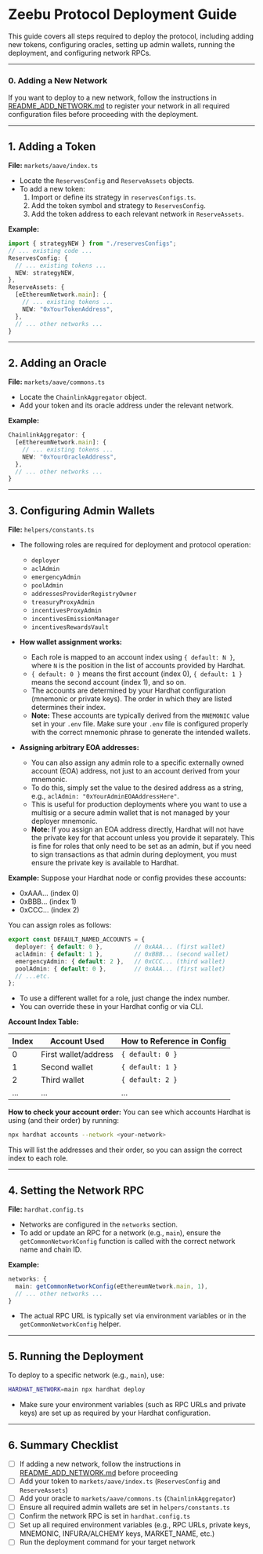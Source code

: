 # Zeebu Protocol Deployment Guide

This guide covers all steps required to deploy the protocol, including adding new tokens, configuring oracles, setting up admin wallets, running the deployment, and configuring network RPCs.

---

### 0. Adding a New Network

If you want to deploy to a new network, follow the instructions in [README_ADD_NETWORK.md](./README_ADD_NETWORK.md) to register your network in all required configuration files before proceeding with the deployment.

---

## 1. Adding a Token

**File:** `markets/aave/index.ts`

- Locate the `ReservesConfig` and `ReserveAssets` objects.
- To add a new token:
  1. Import or define its strategy in `reservesConfigs.ts`.
  2. Add the token symbol and strategy to `ReservesConfig`.
  3. Add the token address to each relevant network in `ReserveAssets`.

**Example:**
```ts
import { strategyNEW } from "./reservesConfigs";
// ... existing code ...
ReservesConfig: {
  // ... existing tokens ...
  NEW: strategyNEW,
},
ReserveAssets: {
  [eEthereumNetwork.main]: {
    // ... existing tokens ...
    NEW: "0xYourTokenAddress",
  },
  // ... other networks ...
}
```

---

## 2. Adding an Oracle

**File:** `markets/aave/commons.ts`

- Locate the `ChainlinkAggregator` object.
- Add your token and its oracle address under the relevant network.

**Example:**
```ts
ChainlinkAggregator: {
  [eEthereumNetwork.main]: {
    // ... existing tokens ...
    NEW: "0xYourOracleAddress",
  },
  // ... other networks ...
}
```

---

## 3. Configuring Admin Wallets

**File:** `helpers/constants.ts`

- The following roles are required for deployment and protocol operation:
  - `deployer`
  - `aclAdmin`
  - `emergencyAdmin`
  - `poolAdmin`
  - `addressesProviderRegistryOwner`
  - `treasuryProxyAdmin`
  - `incentivesProxyAdmin`
  - `incentivesEmissionManager`
  - `incentivesRewardsVault`

- **How wallet assignment works:**
  - Each role is mapped to an account index using `{ default: N }`, where `N` is the position in the list of accounts provided by Hardhat.
  - `{ default: 0 }` means the first account (index 0), `{ default: 1 }` means the second account (index 1), and so on.
  - The accounts are determined by your Hardhat configuration (mnemonic or private keys). The order in which they are listed determines their index.
  - **Note:** These accounts are typically derived from the `MNEMONIC` value set in your `.env` file. Make sure your `.env` file is configured properly with the correct mnemonic phrase to generate the intended wallets.

- **Assigning arbitrary EOA addresses:**
  - You can also assign any admin role to a specific externally owned account (EOA) address, not just to an account derived from your mnemonic.
  - To do this, simply set the value to the desired address as a string, e.g., `aclAdmin: "0xYourAdminEOAAddressHere"`.
  - This is useful for production deployments where you want to use a multisig or a secure admin wallet that is not managed by your deployer mnemonic.
  - **Note:** If you assign an EOA address directly, Hardhat will not have the private key for that account unless you provide it separately. This is fine for roles that only need to be set as an admin, but if you need to sign transactions as that admin during deployment, you must ensure the private key is available to Hardhat.

**Example:**
Suppose your Hardhat node or config provides these accounts:
- 0xAAA... (index 0)
- 0xBBB... (index 1)
- 0xCCC... (index 2)

You can assign roles as follows:
```ts
export const DEFAULT_NAMED_ACCOUNTS = {
  deployer: { default: 0 },         // 0xAAA... (first wallet)
  aclAdmin: { default: 1 },         // 0xBBB... (second wallet)
  emergencyAdmin: { default: 2 },   // 0xCCC... (third wallet)
  poolAdmin: { default: 0 },        // 0xAAA... (first wallet)
  // ...etc.
};
```
- To use a different wallet for a role, just change the index number.
- You can override these in your Hardhat config or via CLI.

**Account Index Table:**

| Index | Account Used         | How to Reference in Config |
|-------|----------------------|---------------------------|
| 0     | First wallet/address | `{ default: 0 }`           |
| 1     | Second wallet        | `{ default: 1 }`           |
| 2     | Third wallet         | `{ default: 2 }`           |
| ...   | ...                  | ...                       |

**How to check your account order:**
You can see which accounts Hardhat is using (and their order) by running:
```sh
npx hardhat accounts --network <your-network>
```
This will list the addresses and their order, so you can assign the correct index to each role.

---

## 4. Setting the Network RPC

**File:** `hardhat.config.ts`

- Networks are configured in the `networks` section.
- To add or update an RPC for a network (e.g., `main`), ensure the `getCommonNetworkConfig` function is called with the correct network name and chain ID.

**Example:**
```ts
networks: {
  main: getCommonNetworkConfig(eEthereumNetwork.main, 1),
  // ... other networks ...
}
```
- The actual RPC URL is typically set via environment variables or in the `getCommonNetworkConfig` helper.

---

## 5. Running the Deployment

To deploy to a specific network (e.g., `main`), use:

```sh
HARDHAT_NETWORK=main npx hardhat deploy
```

- Make sure your environment variables (such as RPC URLs and private keys) are set up as required by your Hardhat configuration.

---

## 6. Summary Checklist

- [ ] If adding a new network, follow the instructions in [README_ADD_NETWORK.md](./README_ADD_NETWORK.md) before proceeding
- [ ] Add your token to `markets/aave/index.ts` (`ReservesConfig` and `ReserveAssets`)
- [ ] Add your oracle to `markets/aave/commons.ts` (`ChainlinkAggregator`)
- [ ] Ensure all required admin wallets are set in `helpers/constants.ts`
- [ ] Confirm the network RPC is set in `hardhat.config.ts`
- [ ] Set up all required environment variables (e.g., RPC URLs, private keys, MNEMONIC, INFURA/ALCHEMY keys, MARKET_NAME, etc.)
- [ ] Run the deployment command for your target network